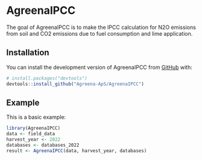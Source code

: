 
<!-- README.md is generated from README.Rmd. Please edit that file -->

# AgreenaIPCC

<!-- badges: start -->
<!-- badges: end -->

The goal of AgreenaIPCC is to make the IPCC calculation for N2O
emissions from soil and CO2 emissions due to fuel consumption and lime
application.

## Installation

You can install the development version of AgreenaIPCC from
[GitHub](https://github.com/) with:

``` r
# install.packages("devtools")
devtools::install_github("Agreena-ApS/AgreenaIPCC")
```

## Example

This is a basic example:

``` r
library(AgreenaIPCC)
data <- field_data
harvest_year <- 2022
databases <- databases_2022
result <- AgreenaIPCC(data, harvest_year, databases)
```
